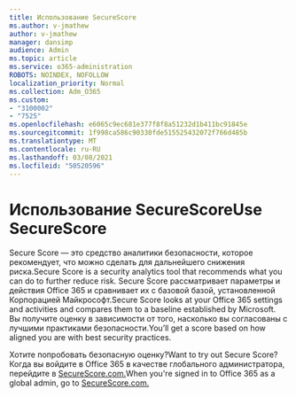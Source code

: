 ```yaml
---
title: Использование SecureScore
ms.author: v-jmathew
author: v-jmathew
manager: dansimp
audience: Admin
ms.topic: article
ms.service: o365-administration
ROBOTS: NOINDEX, NOFOLLOW
localization_priority: Normal
ms.collection: Adm_O365
ms.custom:
- "3100002"
- "7525"
ms.openlocfilehash: e6065c9ec681e377f8f8a51232d1b411bc91845e
ms.sourcegitcommit: 1f998ca586c90330fde515525432072f766d485b
ms.translationtype: MT
ms.contentlocale: ru-RU
ms.lasthandoff: 03/08/2021
ms.locfileid: "50520596"
---
```

# <a name="use-securescore"></a><span data-ttu-id="e0a15-102">Использование SecureScore</span><span class="sxs-lookup"><span data-stu-id="e0a15-102">Use SecureScore</span></span>

<span data-ttu-id="e0a15-103">Secure Score — это средство аналитики безопасности, которое рекомендует, что можно сделать для дальнейшего снижения риска.</span><span class="sxs-lookup"><span data-stu-id="e0a15-103">Secure Score is a security analytics tool that recommends what you can do to further reduce risk.</span></span> <span data-ttu-id="e0a15-104">Secure Score рассматривает параметры и действия Office 365 и сравнивает их с базовой базой, установленной Корпорацией Майкрософт.</span><span class="sxs-lookup"><span data-stu-id="e0a15-104">Secure Score looks at your Office 365 settings and activities and compares them to a baseline established by Microsoft.</span></span> <span data-ttu-id="e0a15-105">Вы получите оценку в зависимости от того, насколько вы согласованы с лучшими практиками безопасности.</span><span class="sxs-lookup"><span data-stu-id="e0a15-105">You’ll get a score based on how aligned you are with best security practices.</span></span>

<span data-ttu-id="e0a15-106">Хотите попробовать безопасную оценку?</span><span class="sxs-lookup"><span data-stu-id="e0a15-106">Want to try out Secure Score?</span></span> <span data-ttu-id="e0a15-107">Когда вы войдите в Office 365 в качестве глобального администратора, перейдите в [SecureScore.com.](https://securescore.office.com/)</span><span class="sxs-lookup"><span data-stu-id="e0a15-107">When you're signed in to Office 365 as a global admin, go to [SecureScore.com.](https://securescore.office.com/)</span></span>
